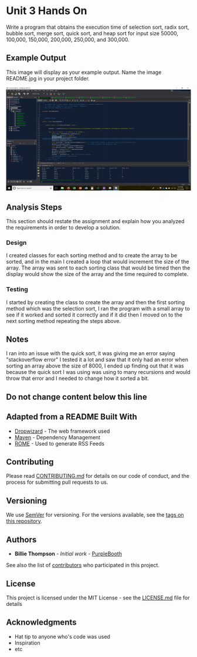 # Unit 3 Hands On

Write a program that obtains the execution time of selection sort, radix sort, bubble sort, merge sort, quick sort, and heap sort for input size 50000, 100,000, 150,000, 200,000, 250,000, and 300,000.

## Example Output

This image will display as your example output. Name the image README.jpg in your project folder.

![Sample Output](README.jpg)

## Analysis Steps

This section should restate the assignment and explain how you analyzed the requirements in order 
to develop a solution.

### Design

I created classes for each sorting method and to create the array to be sorted, and in the main I created a loop that would increment the size of the array. The array was sent to each sorting class that would be timed then the display would show the size of the array and the time required to complete.

### Testing

I started by creating the class to create the array and then the first sorting method which was the selection sort, I ran the program with a small array to see if it worked and sorted it correctly and if it did then I moved on to the next sorting method repeating the steps above.

## Notes

I ran into an issue with the quick sort, it was giving me an error saying "stackoverflow error" I tested it a lot and saw that it only had an error when sorting an array above the size of 8000, I ended up finding out that it was because the quick sort I was using was using to many recursions and would throw that error and I needed to change how it sorted a bit.

## Do not change content below this line
## Adapted from a README Built With

* [Dropwizard](http://www.dropwizard.io/1.0.2/docs/) - The web framework used
* [Maven](https://maven.apache.org/) - Dependency Management
* [ROME](https://rometools.github.io/rome/) - Used to generate RSS Feeds

## Contributing

Please read [CONTRIBUTING.md](https://gist.github.com/PurpleBooth/b24679402957c63ec426) for details on our code of conduct, and the process for submitting pull requests to us.

## Versioning

We use [SemVer](http://semver.org/) for versioning. For the versions available, see the [tags on this repository](https://github.com/your/project/tags). 

## Authors

* **Billie Thompson** - *Initial work* - [PurpleBooth](https://github.com/PurpleBooth)

See also the list of [contributors](https://github.com/your/project/contributors) who participated in this project.

## License

This project is licensed under the MIT License - see the [LICENSE.md](LICENSE.md) file for details

## Acknowledgments

* Hat tip to anyone who's code was used
* Inspiration
* etc
